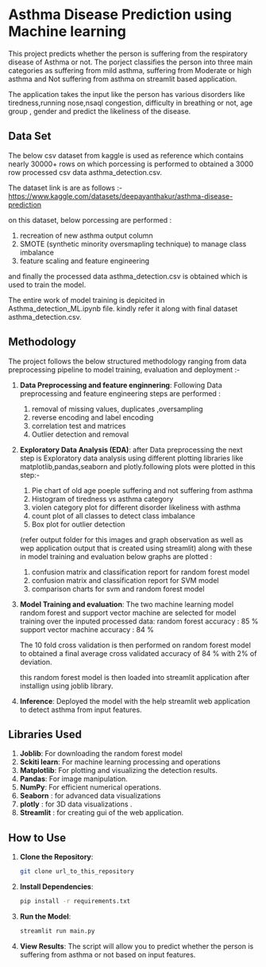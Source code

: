 #  Asthma Disease Prediction using Machine learning

This project predicts whether the person is suffering from the respiratory disease of Asthma or not. The porject classifies the person into three main categories as suffering from mild asthma, suffering from Moderate or high asthma  and Not suffering from asthma on streamlit based application.

The application takes the input like the person has various disorders like tiredness,running nose,nsaql congestion, difficulty in breathing or not, age group , gender and predict the likeliness of the disease.

## Data Set

The below csv dataset from kaggle is used as reference which contains nearly 30000+ rows on which porcessing is performed to obtained a 3000 row processed csv data asthma_detection.csv.

The dataset link is are as follows :-
https://www.kaggle.com/datasets/deepayanthakur/asthma-disease-prediction

on this dataset, below porcessing are performed :
1) recreation of new asthma output column
2) SMOTE (synthetic minority oversmapling technique) to manage class imbalance
3) feature scaling and feature engineering

and finally the processed data asthma_detection.csv is obtained which is used to train the model.

The entire work of model training is depicited in Asthma_detection_ML.ipynb file. kindly refer it along with final dataset asthma_detection.csv.

## Methodology

The project follows the below structured methodology ranging from data preprocessing pipeline to model training, evaluation and deployment :-

1. **Data Preprocessing and feature enginnering**: 
      Following Data preprocessing and feature engineering steps are performed :
      1. removal of missing values, duplicates ,oversampling
      2. reverse encoding and label encoding
      3. correlation test and matrices
      4. Outlier detection and removal

3. **Exploratory Data Analysis (EDA)**:
    after Data preprocessing the next step is Exploratory  data analysis using different plotting libraries like matplotlib,pandas,seaborn and plotly.following plots were plotted in this step:-
    1) Pie chart of old age poeple suffering  and not suffering from asthma
    2) Histogram of tiredness vs asthma category
    3) violen category plot for different disorder likeliness with asthma
    4) count plot of all classes to detect class imbalance
    5) Box plot for outlier detection

    (refer output folder for this images and graph observation as well as wep application output that is created using streamlit)
    along with these in model training and evaluation below graphs are plotted :
    1) confusion matrix and classification report for random forest model
    2) confusion matrix and classification report for SVM model
    3) comparison charts for svm and random forest model

4. **Model Training and evaluation**: 
     The two machine learning model random forest and support vector machine are selected for model training over the inputed processed data:
     random forest accuracy : 85 %
     support vector machine accuracy : 84 %

     The 10 fold cross validation is then performed on random forest model to obtained a final average cross validated accuracy of 84 % with 2% of deviation.

     this random forest model is then loaded into streamlit application after installign using joblib library.

5. **Inference**: 
      Deployed the model with the help streamlit web application to detect asthma from input features. 


## Libraries Used

1. **Joblib**: For downloading the random forest model
2. **Sckiti learn**: For machine learning processing  and operations
3. **Matplotlib**: For plotting and visualizing the detection results.
4. **Pandas**: For image manipulation.
5. **NumPy**: For efficient numerical operations.
6. **Seaborn** : for advanced data visualizations
7. **plotly** : for 3D data visualizations .
8. **Streamlit** : for creating gui of the web application.


## How to Use

1. **Clone the Repository**: 
    ```sh
    git clone url_to_this_repository
    ```

2. **Install Dependencies**: 
    ```sh
    pip install -r requirements.txt
    ```

3. **Run the Model**: 
    ```python
    streamlit run main.py
    ```

4. **View Results**: The script will allow you to predict whether the person is suffering from asthma or not based on input features.

